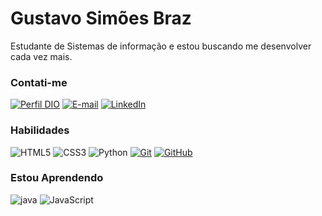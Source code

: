 # Gustavo Simões Braz

Estudante de Sistemas de informação e estou buscando me desenvolver cada vez mais.

### Contati-me

[![Perfil DIO](https://img.shields.io/badge/-Meu%20Perfil%20na%20DIO-30A3DC?style=for-the-badge)](https://www.dio.me/users/gustavo_braz)
[![E-mail](https://img.shields.io/badge/-Email-000?style=for-the-badge&logo=microsoft-outlook&logoColor=E94D5F)](gbraz6789@gmail.com)
[![LinkedIn](https://img.shields.io/badge/-LinkedIn-000?style=for-the-badge&logo=linkedin&logoColor=30A3DC)](https://www.linkedin.com/in/gustavo-sim%C3%B5es-6a12a3265/)

### Habilidades

![HTML5](https://img.shields.io/badge/HTML-000?style=for-the-badge&logo=html5&logoColor=30A3DC)
![CSS3](https://img.shields.io/badge/CSS3-000?style=for-the-badge&logo=css3&logoColor=E94D5F)
![Python](https://img.shields.io/badge/python-000?style=for-the-badge&logo=python&logoColor=ffdd54)
[![Git](https://img.shields.io/badge/Git-000?style=for-the-badge&logo=git&logoColor=E94D5F)](https://git-scm.com/doc)
[![GitHub](https://img.shields.io/badge/GitHub-000?style=for-the-badge&logo=github&logoColor=30A3DC)](https://docs.github.com/)

### Estou Aprendendo

![java](https://img.shields.io/badge/Java-000?style=for-the-badge&logo=openjdk&logoColor=white)
![JavaScript](https://img.shields.io/badge/JavaScript-000?style=for-the-badge&logo=javascript&logoColor=30A3DC)
